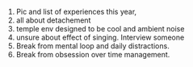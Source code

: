 1. Pic and list of experiences this year, 
2. all about detachement 
3. temple env designed to be cool and ambient noise
4. unsure about effect of singing. Interview someone
5. Break from mental loop and daily distractions.
6. Break from obsession over time management.


